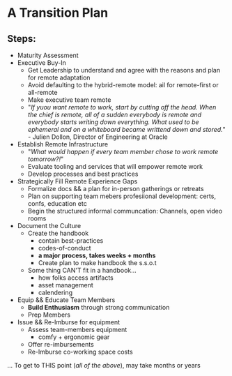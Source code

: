# A Transition Plan
## Steps:
- Maturity Assessment
- Executive Buy-In
  - Get Leadership to understand and agree with the reasons and plan for remote adaptation
  - Avoid defaulting to the hybrid-remote model: ail for remote-first or all-remote
  - Make executive team remote
  - "_If yuou want remote to work, start by cutting off the head. When the chief is remote, all of a sudden everybody is remote and everybody starts writing down everything. What used to be ephemeral and on a whiteboard became writtend down and stored._" - Julien Dollon, Director of Engineering at Oracle
- Establish Remote Infrastructure
  - "_What would happen if every team member chose to work remote tomorrow?!_"
  - Evaluate tooling and services that will empower remote work
  - Develop processes and best practices
- Strategically Fill Remote Experience Gaps
  - Formalize docs && a plan for in-person gatherings or retreats
  - Plan on supporting team mebers profesiional development: certs, confs, education etc
  - Begin the structured informal communcation: Channels, open video rooms
- Document the Culture
  - Create the handbook
    - contain best-practices
    - codes-of-conduct
    - **a major process, takes weeks + months**
    - Create plan to make handbook the s.s.o.t
  - Some thing CAN'T fit in a handbook...
    - how folks access artifacts
    - asset management
    - calendering
- Equip && Educate Team Members
  - **Build Enthusiasm** through strong communication
  - Prep Members
- Issue && Re-Imburse for equipment
  - Assess team-members equipment
    - comfy + ergonomic gear
  - Offer re-imbursements
  - Re-Imburse co-working space costs

... To get to THIS point (_all of the above_), may take months or years
